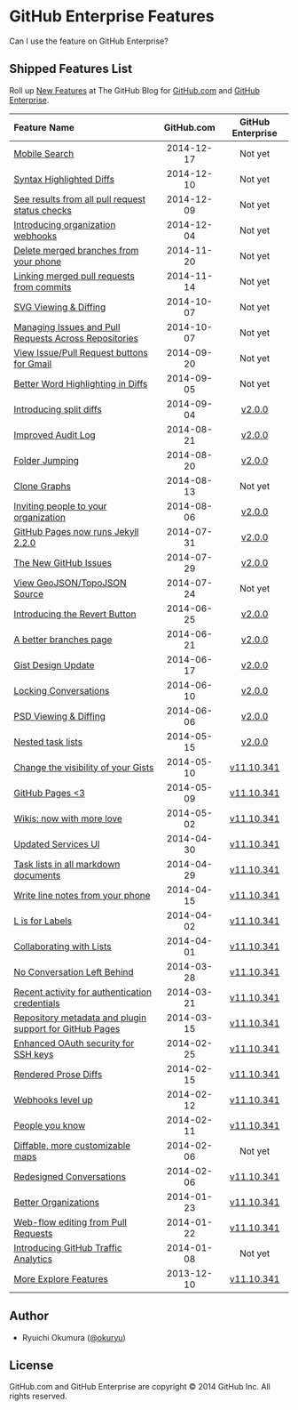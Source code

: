 # GitHub Enterprise Features

Can I use the feature on GitHub Enterprise?

## Shipped Features List

Roll up [New Features][blog] at The GitHub Blog for [GitHub.com][github] and [GitHub Enterprise][github-enterprise].

| Feature Name | GitHub.com | GitHub Enterprise |
| :-- | :-: | :-: |
| [Mobile Search][1924] | 2014-12-17 | Not yet |
| [Syntax Highlighted Diffs][1932] | 2014-12-10 | Not yet |
| [See results from all pull request status checks][1935] | 2014-12-09 | Not yet |
| [Introducing organization webhooks][1933] | 2014-12-04 | Not yet |
| [Delete merged branches from your phone][1927] | 2014-11-20 | Not yet |
| [Linking merged pull requests from commits][1905] | 2014-11-14 | Not yet |
| [SVG Viewing &amp; Diffing][1902] | 2014-10-07 | Not yet |
| [Managing Issues and Pull Requests Across Repositories][1901] | 2014-10-07 | Not yet |
| [View Issue/Pull Request buttons for Gmail][1891] | 2014-09-20 | Not yet |
| [Better Word Highlighting in Diffs][1885] | 2014-09-05 | Not yet |
| [Introducing split diffs][1884] | 2014-09-04 | [v2.0.0] |
| [Improved Audit Log][1872] | 2014-08-21 | [v2.0.0] |
| [Folder Jumping][1877] | 2014-08-20 | [v2.0.0] |
| [Clone Graphs][1873] | 2014-08-13 | Not yet |
| [Inviting people to your organization][1868] | 2014-08-06 | [v2.0.0] |
| [GitHub Pages now runs Jekyll 2.2.0][1867] | 2014-07-31 | [v2.0.0] |
| [The New GitHub Issues][1866] | 2014-07-29 | [v2.0.0] |
| [View GeoJSON/TopoJSON Source][1865] | 2014-07-24 | Not yet |
| [Introducing the Revert Button][1857] | 2014-06-25 | [v2.0.0] |
| [A better branches page][1852] | 2014-06-21 | [v2.0.0] |
| [Gist Design Update][1850] | 2014-06-17 | [v2.0.0] |
| [Locking Conversations][1847] | 2014-06-10 | [v2.0.0] |
| [PSD Viewing &amp; Diffing][1845] | 2014-06-06 | [v2.0.0] |
| [Nested task lists][1841] | 2014-05-15 | [v2.0.0] |
| [Change the visibility of your Gists][1837] | 2014-05-10 | [v11.10.341] |
| [GitHub Pages &lt;3][1833] | 2014-05-09 | [v11.10.341] |
| [Wikis: now with more love][1828] | 2014-05-02 | [v11.10.341] |
| [Updated Services UI][1827] | 2014-04-30 | [v11.10.341] |
| [Task lists in all markdown documents][1825] | 2014-04-29 | [v11.10.341] |
| [Write line notes from your phone][1819] | 2014-04-15 | [v11.10.341] |
| [L is for Labels][1815] | 2014-04-02 | [v11.10.341] |
| [Collaborating with Lists][1814] | 2014-04-01 | [v11.10.341] |
| [No Conversation Left Behind][1811] | 2014-03-28 | [v11.10.341] |
| [Recent activity for authentication credentials][1794] | 2014-03-21 | [v11.10.341] |
| [Repository metadata and plugin support for GitHub Pages][1797] | 2014-03-15 | [v11.10.341] |
| [Enhanced OAuth security for SSH keys][1786] | 2014-02-25 | [v11.10.341] |
| [Rendered Prose Diffs][1784] | 2014-02-15 | [v11.10.341] |
| [Webhooks level up][1778] | 2014-02-12 | [v11.10.341] |
| [People you know][1777] | 2014-02-11 | [v11.10.341] |
| [Diffable, more customizable maps][1772] | 2014-02-06 | Not yet |
| [Redesigned Conversations][1767] | 2014-02-06 | [v11.10.341] |
| [Better Organizations][1763] | 2014-01-23 | [v11.10.341] |
| [Web-flow editing from Pull Requests][1738] | 2014-01-22 | [v11.10.341] |
| [Introducing GitHub Traffic Analytics][1672] | 2014-01-08 | Not yet |
| [More Explore Features][1712] | 2013-12-10 | [v11.10.341] |

## Author

* Ryuichi Okumura ([@okuryu])

## License

GitHub.com and GitHub Enterprise are copyright © 2014 GitHub Inc. All rights reserved.

[1924]: https://github.com/blog/1924-mobile-search
[1932]: https://github.com/blog/1932-syntax-highlighted-diffs
[1935]: https://github.com/blog/1935-see-results-from-all-pull-request-status-checks
[1933]: https://github.com/blog/1933-introducing-organization-webhooks
[1927]: https://github.com/blog/1927-delete-merged-branches-from-your-phone
[1905]: https://github.com/blog/1905-linking-merged-pull-requests-from-commits
[1902]: https://github.com/blog/1902-svg-viewing-diffing
[1901]: https://github.com/blog/1901-managing-issues-and-pull-requests-across-repositories
[1891]: https://github.com/blog/1891-view-issue-pull-request-buttons-for-gmail
[1885]: https://github.com/blog/1885-better-word-highlighting-in-diffs
[1884]: https://github.com/blog/1884-introducing-split-diffs
[1872]: https://github.com/blog/1872-improved-audit-log
[1877]: https://github.com/blog/1877-folder-jumping
[1873]: https://github.com/blog/1873-clone-graphs
[1868]: https://github.com/blog/1868-inviting-people-to-your-organization
[1867]: https://github.com/blog/1867-github-pages-now-runs-jekyll-2-2-0
[1866]: https://github.com/blog/1866-the-new-github-issues
[1865]: https://github.com/blog/1865-view-geojson-topojson-source
[1857]: https://github.com/blog/1857-introducing-the-revert-button
[1852]: https://github.com/blog/1852-a-better-branches-page
[1850]: https://github.com/blog/1850-gist-design-update
[1847]: https://github.com/blog/1847-locking-conversations
[1845]: https://github.com/blog/1845-psd-viewing-diffing
[1841]: https://github.com/blog/1841-nested-task-lists
[1837]: https://github.com/blog/1837-change-the-visibility-of-your-gists
[1833]: https://github.com/blog/1833-github-pages-3
[1828]: https://github.com/blog/1828-wikis-now-with-more-love
[1827]: https://github.com/blog/1827-updated-services-ui
[1825]: https://github.com/blog/1825-task-lists-in-all-markdown-documents
[1819]: https://github.com/blog/1819-write-line-notes-from-your-phone
[1815]: https://github.com/blog/1815-l-is-for-labels
[1814]: https://github.com/blog/1814-collaborating-with-lists
[1811]: https://github.com/blog/1811-no-conversation-left-behind
[1794]: https://github.com/blog/1794-recent-activity-for-authentication-credentials
[1797]: https://github.com/blog/1797-repository-metadata-and-plugin-support-for-github-pages
[1786]: https://github.com/blog/1786-enhanced-oauth-security-for-ssh-keys
[1784]: https://github.com/blog/1784-rendered-prose-diffs
[1778]: https://github.com/blog/1778-webhooks-level-up
[1777]: https://github.com/blog/1777-people-you-know
[1772]: https://github.com/blog/1772-diffable-more-customizable-maps
[1767]: https://github.com/blog/1767-redesigned-conversations
[1763]: https://github.com/blog/1763-better-organizations
[1738]: https://github.com/blog/1738-web-flow-editing-from-pull-requests
[1672]: https://github.com/blog/1672-introducing-github-traffic-analytics
[1712]: https://github.com/blog/1712-more-explore-features
[v2.0.0]: https://enterprise.github.com/releases#release-2.0.0
[v11.10.341]: https://enterprise.github.com/releases#release-11.10.341
[github-enterprise]: https://enterprise.github.com/
[github]: https://github.com/
[blog]: https://github.com/blog/category/ship
[@okuryu]: https://github.com/okuryu
